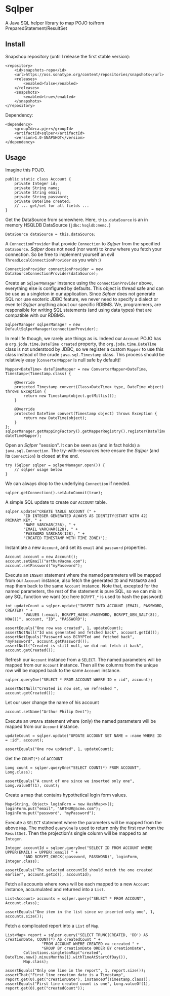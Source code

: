 # Sqlper

A Java SQL helper library to map POJO to/from PreparedStatement/ResultSet

## Install

Snapshop repository (until I release the first stable version):

```
<repository>
    <id>snapshots-repo</id>
    <url>https://oss.sonatype.org/content/repositories/snapshots</url>
    <releases>
        <enabled>false</enabled>
    </releases>
    <snapshots>
        <enabled>true</enabled>
    </snapshots>
</repository>
```

Dependency:

```
<dependency>
    <groupId>ca.pjer</groupId>
    <artifactId>sqlper</artifactId>
    <version>1.0-SNAPSHOT</version>
</dependency>
```

## Usage

Imagine this POJO.

```
public static class Account {
    private Integer id;
    private String name;
    private String email;
    private String password;
    private DateTime created;
    // ... get/set for all fields ...
}
```

Get the DataSource from somewhere. 
Here, `this.dataSource` is an in memory HSQLDB DataSource (`jdbc:hsqldb:mem:.`)

```
DataSource dataSource = this.dataSource;
```

A `ConnectionProvider` that provide `Connection` to *Sqlper* from the specified `DataSource`.
*Sqlper* does not need (nor want) to know where you fetch your connection.
So be free to implement yourself an evil `ThreadLocalConnectionProvider` as you wish :)

```
ConnectionProvider connectionProvider = new DataSourceConnectionProvider(dataSource);
```

Create an `SqlperManager` instance using the `connectionProvider` above, everything else is configured by defaults.
This object is thread safe and can be use as a singleton in our application.
Since *Sqlper* does not generate SQL nor use esoteric JDBC feature,
we never need to specify a dialect or even tel *Sqlper* anything about our specific RDBMS.
We, programmers, are responsible for writing SQL statements (and using data types) that are compatible with our RDBMS.

```
SqlperManager sqlperManager = new DefaultSqlperManager(connectionProvider);
```

In real life though, we rarely use things as is.
Indeed our `Account` POJO has a `org.joda.time.DateTime created` property,
the `org.joda.time.DateTime` class is not understood by JDBC,
so we register a custom `Mapper` to use this class instead of the crude `java.sql.Timestamp` class.
This process should be relatively easy (`ConverterMapper` is null safe by default)!

```
Mapper<DateTime> dateTimeMapper = new ConverterMapper<DateTime, Timestamp>(Timestamp.class) {

    @Override
    protected Timestamp convert(Class<DateTime> type, DateTime object) throws Exception {
        return new Timestamp(object.getMillis());
    }

    @Override
    protected DateTime convert(Timestamp object) throws Exception {
        return new DateTime(object);
    }
};
sqlperManager.getMappingFactory().getMapperRegistry().register(DateTime.class, dateTimeMapper);
```

Open an *Sqlper* "session". It can be seen as (and in fact holds) a `java.sql.Connection`.
The try-with-resources here ensure the *Sqlper* (and its `Connection`) is closed at the end.

```
try (Sqlper sqlper = sqlperManager.open()) {
    // sqlper usage below
}
```

We can always drop to the underlying `Connection` if needed.

```
sqlper.getConnection().setAutoCommit(true);
```

A simple SQL update to create our `ACCOUNT` table.

```
sqlper.update("CREATE TABLE ACCOUNT (" +
        "ID INTEGER GENERATED ALWAYS AS IDENTITY(START WITH 42) PRIMARY KEY, " +
        "NAME VARCHAR(256), " +
        "EMAIL VARCHAR(128), " +
        "PASSWORD VARCHAR(128), " +
        "CREATED TIMESTAMP WITH TIME ZONE)");
```

Instantiate a new `Account`, and set its `email` and `password` properties.

```
Account account = new Account();
account.setEmail("arthur@acme.com");
account.setPassword("myPassword");
```

Execute an `INSERT` statement where the named parameters will be mapped from our `Account` instance,
also fetch the generated `ID` and `PASSWORD` and map them back to the same `Account` instance.
Note that, excepted for the named parameters, the rest of the statement is pure SQL,
so we can mix in any SQL function we want (ex: here `BCRYPT_*` is used to hash the password)

```
int updateCount = sqlper.update("INSERT INTO ACCOUNT (EMAIL, PASSWORD, CREATED) " +
        "VALUES (:email, BCRYPT_HASH(:PASSWORD, BCRYPT_GEN_SALT(8)), NOW())", account, "ID", "PASSWORD");

assertEquals("One row was created", 1, updateCount);
assertNotNull("Id was generated and fetched back", account.getId());
assertNotEquals("Password was BCRYPTed and fetched back", "myPassword", account.getPassword());
assertNull("Created is still null, we did not fetch it back", account.getCreated());
```

Refresh our `Account` instance from a `SELECT`.
The named parameters will be mapped from our `Account` instance.
Then all the columns from the unique row will be mapped back to the same `Account` instance.

```
sqlper.queryOne("SELECT * FROM ACCOUNT WHERE ID = :id", account);

assertNotNull("Created is now set, we refreshed ", account.getCreated());
```

Let our user change the name of his account

```
account.setName("Arthur Philip Dent");
```

Execute an `UPDATE` statement where (only) the named parameters will be mapped from our `Account` instance.

```
updateCount = sqlper.update("UPDATE ACCOUNT SET NAME = :name WHERE ID = :id", account);

assertEquals("One row updated", 1, updateCount);
```

Get the `COUNT(*)` of `ACCOUNT`

```
Long count = sqlper.queryOne("SELECT COUNT(*) FROM ACCOUNT", Long.class);

assertEquals("A count of one since we inserted only one", Long.valueOf(1), count);
```

Create a map that contains hypothetical login form values.

```
Map<String, Object> loginForm = new HashMap<>();
loginForm.put("email", "ARTHUR@acme.com");
loginForm.put("password", "myPassword");
```

Execute a `SELECT` statement where the parameters will be mapped from the above `Map`.
The method `queryOne` is used to return only the first row from the `ResultSet`.
Then the projection's single column will be mapped to an `Integer`.

```
Integer accountId = sqlper.queryOne("SELECT ID FROM ACCOUNT WHERE UPPER(EMAIL) = UPPER(:email) " +
        "AND BCRYPT_CHECK(:password, PASSWORD)", loginForm, Integer.class);

assertEquals("The selected accountId should match the one created earlier", account.getId(), accountId);
```

Fetch all accounts where rows will be each mapped to a new `Account` instance,
accumulated and returned into a `List`.

```
List<Account> accounts = sqlper.query("SELECT * FROM ACCOUNT", Account.class);

assertEquals("One item in the list since we inserted only one", 1, accounts.size());
```

Fetch a complicated report into a `List` of `Map`.

```
List<Map> report = sqlper.query("SELECT TRUNC(CREATED, 'DD') AS creationDate, COUNT(*) AS createdCount " +
                "FROM ACCOUNT WHERE CREATED >= :created " +
                "GROUP BY creationDate ORDER BY creationDate",
        Collections.singletonMap("created", DateTime.now().minusMonths(1).withTimeAtStartOfDay()),
        Map.class);

assertEquals("Only one line in the report", 1, report.size());
assertThat("First line creation date is a Timestamp", report.get(0).get("creationDate"), instanceOf(Timestamp.class));
assertEquals("First line created count is one", Long.valueOf(1), report.get(0).get("createdCount"));
```